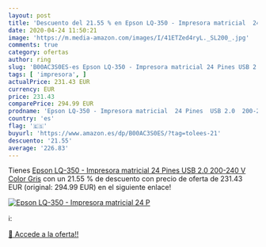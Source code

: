 ```yaml
---
layout: post
title: 'Descuento del 21.55 % en Epson LQ-350 - Impresora matricial  24 P'
date: 2020-04-24 11:50:21
image: 'https://m.media-amazon.com/images/I/41ETZed4ryL._SL200_.jpg'
comments: true
category: ofertas
author: ring
slug: 'B00AC3S0ES-es Epson LQ-350 - Impresora matricial 24 Pines USB 2.0...'
tags: [ 'impresora', ]
actualPrice: 231.43 EUR
currency: EUR
price: 231.43
comparePrice: 294.99 EUR
prodname: 'Epson LQ-350 - Impresora matricial  24 Pines  USB 2.0  200-240 V   Color Gris'
country: 'es'
flag: '🇪🇸'
buyurl: 'https://www.amazon.es/dp/B00AC3S0ES/?tag=tolees-21'
descuento: '21.55'
average: '226.83'
---
```


Tienes [Epson LQ-350 - Impresora matricial  24 Pines  USB 2.0  200-240 V   Color Gris](https://www.amazon.es/dp/B00AC3S0ES/?tag=tolees-21) con un 21.55 % de descuento con precio de oferta de 231.43 EUR (original: 294.99 EUR) en el siguiente enlace!

[![Epson LQ-350 - Impresora matricial  24 P](https://m.media-amazon.com/images/I/41ETZed4ryL._SL200_.jpg)](https://www.amazon.es/dp/B00AC3S0ES/?tag=tolees-21)

ℹ️:


[🛒 Accede a la oferta!!](https://www.amazon.es/dp/B00AC3S0ES/?tag=tolees-21)
